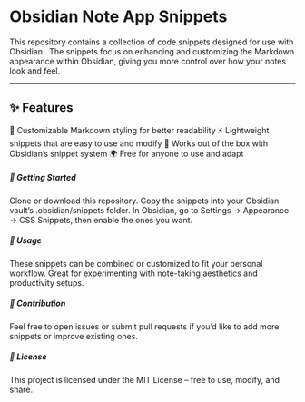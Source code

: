 # Obsidian Note App Snippets

This repository contains a collection of code snippets designed for use with Obsidian
. The snippets focus on enhancing and customizing the Markdown appearance within Obsidian, giving you more control over how your notes look and feel.

---
## ✨ Features

🎨 Customizable Markdown styling for better readability
⚡ Lightweight snippets that are easy to use and modify
📂 Works out of the box with Obsidian’s snippet system
🌍 Free for anyone to use and adapt

##### 🚀 Getting Started

Clone or download this repository.
Copy the snippets into your Obsidian vault’s .obsidian/snippets folder.
In Obsidian, go to Settings → Appearance → CSS Snippets, then enable the ones you want.

##### 📖 Usage

These snippets can be combined or customized to fit your personal workflow.
Great for experimenting with note-taking aesthetics and productivity setups.

##### 🤝 Contribution

Feel free to open issues or submit pull requests if you’d like to add more snippets or improve existing ones.

##### 📜 License

This project is licensed under the MIT License – free to use, modify, and share.
